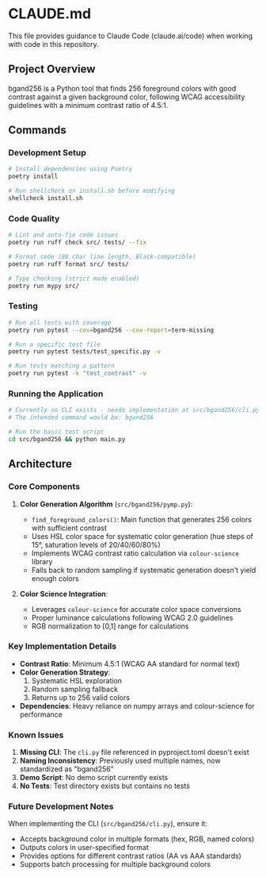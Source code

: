 # CLAUDE.md

This file provides guidance to Claude Code (claude.ai/code) when working with code in this repository.

## Project Overview

bgand256 is a Python tool that finds 256 foreground colors with good contrast against a given background color, following WCAG accessibility guidelines with a minimum contrast ratio of 4.5:1.

## Commands

### Development Setup
```bash
# Install dependencies using Poetry
poetry install

# Run shellcheck on install.sh before modifying
shellcheck install.sh
```

### Code Quality
```bash
# Lint and auto-fix code issues
poetry run ruff check src/ tests/ --fix

# Format code (88 char line length, Black-compatible)
poetry run ruff format src/ tests/

# Type checking (strict mode enabled)
poetry run mypy src/
```

### Testing
```bash
# Run all tests with coverage
poetry run pytest --cov=bgand256 --cov-report=term-missing

# Run a specific test file
poetry run pytest tests/test_specific.py -v

# Run tests matching a pattern
poetry run pytest -k "test_contrast" -v
```

### Running the Application
```bash
# Currently no CLI exists - needs implementation at src/bgand256/cli.py
# The intended command would be: bgand256

# Run the basic test script
cd src/bgand256 && python main.py
```

## Architecture

### Core Components

1. **Color Generation Algorithm** (`src/bgand256/pymp.py`):
   - `find_foreground_colors()`: Main function that generates 256 colors with sufficient contrast
   - Uses HSL color space for systematic color generation (hue steps of 15°, saturation levels of 20/40/60/80%)
   - Implements WCAG contrast ratio calculation via `colour-science` library
   - Falls back to random sampling if systematic generation doesn't yield enough colors

2. **Color Science Integration**:
   - Leverages `colour-science` for accurate color space conversions
   - Proper luminance calculations following WCAG 2.0 guidelines
   - RGB normalization to [0,1] range for calculations

### Key Implementation Details

- **Contrast Ratio**: Minimum 4.5:1 (WCAG AA standard for normal text)
- **Color Generation Strategy**: 
  1. Systematic HSL exploration
  2. Random sampling fallback
  3. Returns up to 256 valid colors
- **Dependencies**: Heavy reliance on numpy arrays and colour-science for performance

### Known Issues

1. **Missing CLI**: The `cli.py` file referenced in pyproject.toml doesn't exist
2. **Naming Inconsistency**: Previously used multiple names, now standardized as "bgand256"
3. **Demo Script**: No demo script currently exists
4. **No Tests**: Test directory exists but contains no tests

### Future Development Notes

When implementing the CLI (`src/bgand256/cli.py`), ensure it:
- Accepts background color in multiple formats (hex, RGB, named colors)
- Outputs colors in user-specified format
- Provides options for different contrast ratios (AA vs AAA standards)
- Supports batch processing for multiple background colors